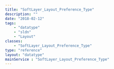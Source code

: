 ```yaml
---
title: "SoftLayer_Layout_Preference_Type"
description: ""
date: "2018-02-12"
tags:
    - "datatype"
    - "sldn"
    - "Layout"
classes:
    - "SoftLayer_Layout_Preference_Type"
type: "reference"
layout: "datatype"
mainService : "SoftLayer_Layout_Preference_Type"
---
```

